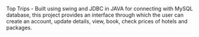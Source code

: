 Top Trips - Built using swing and JDBC in JAVA for connecting with MySQL database, this project provides an interface through which the user can create an account, 
update details, view, book, check prices of hotels and packages.
